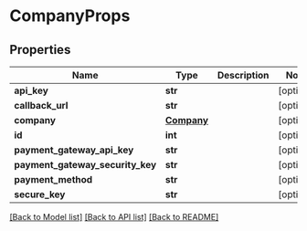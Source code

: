 # CompanyProps

## Properties
Name | Type | Description | Notes
------------ | ------------- | ------------- | -------------
**api_key** | **str** |  | [optional] 
**callback_url** | **str** |  | [optional] 
**company** | [**Company**](Company.md) |  | [optional] 
**id** | **int** |  | [optional] 
**payment_gateway_api_key** | **str** |  | [optional] 
**payment_gateway_security_key** | **str** |  | [optional] 
**payment_method** | **str** |  | [optional] 
**secure_key** | **str** |  | [optional] 

[[Back to Model list]](../README.md#documentation-for-models) [[Back to API list]](../README.md#documentation-for-api-endpoints) [[Back to README]](../README.md)


